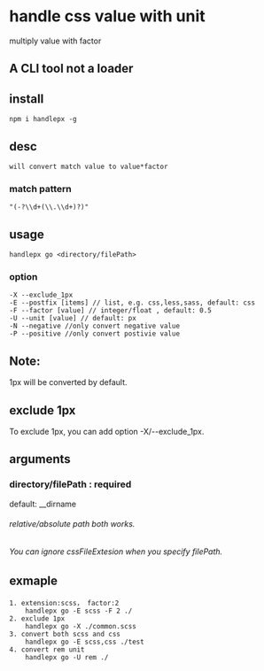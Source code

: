 # handle css value with unit
multiply value with factor 

## A CLI tool not a loader

## install
    npm i handlepx -g

## desc
    will convert match value to value*factor
### match pattern
    "(-?\\d+(\\.\\d+)?)"

## usage          
    handlepx go <directory/filePath>

### option
    -X --exclude_1px 
    -E --postfix [items] // list, e.g. css,less,sass, default: css
    -F --factor [value] // integer/float , default: 0.5
    -U --unit [value] // default: px
    -N --negative //only convert negative value
    -P --positive //only convert postivie value

## Note:
1px will be converted by default.
## exclude 1px
To exclude 1px, you can add option -X/--exclude_1px.

## arguments
### directory/filePath : required
default: __dirname
###### relative/absolute path both works.
###### You can ignore cssFileExtesion when you specify filePath.

## exmaple
    1. extension:scss， factor:2
        handlepx go -E scss -F 2 ./ 
    2. exclude 1px
        handlepx go -X ./common.scss 
    3. convert both scss and css
        handlepx go -E scss,css ./test
    4. convert rem unit
        handlepx go -U rem ./



 